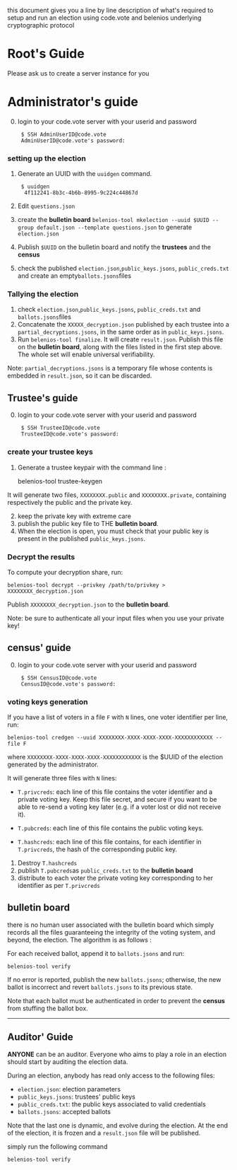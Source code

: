 
this document gives you a line by line description of what's required to setup and run an election using code.vote and belenios underlying cryptographic protocol

# Root's Guide

Please ask us to create a server instance for you

# Administrator's guide

0. login to your code.vote server with your userid and password

        $ SSH AdminUserID@code.vote
        AdminUserID@code.vote's password:
    
### setting up the election 

1. Generate an UUID with the `uuidgen` command.

        $ uuidgen
         4f112241-8b3c-4b6b-8995-9c224c44867d
    

2. Edit `questions.json`

3. create the **bulletin board**
`belenios-tool mkelection --uuid $UUID --group default.json --template questions.json`
to generate `election.json`

4. Publish `$UUID` on the bulletin board and notify the **trustees** and the **census**
5. check the published `election.json`,`public_keys.jsons`, `public_creds.txt` and create an empty`ballots.jsons`files

### Tallying the election

 1. check  `election.json`,`public_keys.jsons`, `public_creds.txt` and `ballots.jsons`files
 2. Concatenate the `XXXXX_decryption.json` published by each trustee into a `partial_decryptions.jsons`, in the same order as in
    `public_keys.jsons`.
 3. Run `belenios-tool finalize`.  It will create
    `result.json`. 
Publish this file on the **bulletin board**, along with the files listed in the first step above. The whole set will enable universal
    verifiability.

Note: `partial_decryptions.jsons` is a temporary file whose contents is embedded in `result.json`, so it can be discarded.

## Trustee's guide

0. login to your code.vote server with your userid and password

        $ SSH TrusteeID@code.vote
        TrusteeID@code.vote's password:

### create your trustee keys

1. Generate a trustee keypair with the command line :

      belenios-tool trustee-keygen

It will generate two files, `XXXXXXXX.public` and `XXXXXXXX.private`, containing respectively the public and the private key.

2. keep the private key with extreme care 
3. publish the public key file to THE **bulletin board**.
4. When the election is open, you must check that your public key is present in the published `public_keys.jsons`.

### Decrypt the results

To compute your decryption share, run:

    belenios-tool decrypt --privkey /path/to/privkey > XXXXXXXX_decryption.json

Publish `XXXXXXXX_decryption.json` to the **bulletin board**.

Note: be sure to authenticate all your input files when you use your private key!

## census' guide

0. login to your code.vote server with your userid and password

        $ SSH CensusID@code.vote
        CensusID@code.vote's password:

### voting keys generation

If you have a list of voters in a file `F` with `N` lines, one voter identifier per line, run:

    belenios-tool credgen --uuid XXXXXXXX-XXXX-XXXX-XXXX-XXXXXXXXXXXX --file F

where `XXXXXXXX-XXXX-XXXX-XXXX-XXXXXXXXXXXX` is the $UUID of the election generated by the administrator. 

It will generate three files with `N` lines:

 * `T.privcreds`: each line of this file contains the voter identifier and a private voting key. Keep this file secret, and secure if you want to be able to re-send a voting key later (e.g. if a voter lost or did not receive it).

 * `T.pubcreds`: each line of this file contains the public voting keys.

 * `T.hashcreds`: each line of this file contains, for each identifier in
   `T.privcreds`, the hash of the corresponding public key.

1. Destroy `T.hashcreds`
2. publish `T.pubcreds`as `public_creds.txt` to the **bulletin board**
3. distribute to each voter the private voting key corresponding to her identifier as per `T.privcreds`

## bulletin board

there is no human user associated with the bulletin board which simply records all the files guaranteeing the integrity of the voting system, and beyond, the election. The algorithm is as follows :

For each received ballot, append it to `ballots.jsons` and run:

    belenios-tool verify 

If no error is reported, publish the new `ballots.jsons`; otherwise,
the new ballot is incorrect and revert `ballots.jsons` to its
previous state.

Note that each ballot must be authenticated in order to prevent the **census** from stuffing the ballot box.

_____________________

## Auditor' Guide

**ANYONE** can be an auditor. Everyone who aims to play a role
in an election should start by auditing the election data.

During an election, anybody has read only access to the following files:

 * `election.json`: election parameters
 * `public_keys.jsons`: trustees' public keys
 * `public_creds.txt`: the public keys associated to valid credentials
 * `ballots.jsons`: accepted ballots

Note that the last one is dynamic, and evolve during the election. At
the end of the election, it is frozen and a `result.json` file will be
published.

simply run the following command

    belenios-tool verify


